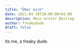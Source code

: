 ```yaml
---
title: "Über mich"
date: 2021-04-18T20:00:00+01:00
description: Mein erster Beitrag
author: freakydude
draft: false
---
```


Its me, a freaky dude.
